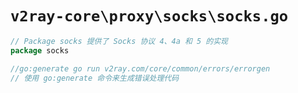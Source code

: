 # `v2ray-core\proxy\socks\socks.go`

```go
// Package socks 提供了 Socks 协议 4、4a 和 5 的实现
package socks

//go:generate go run v2ray.com/core/common/errors/errorgen
// 使用 go:generate 命令来生成错误处理代码
```